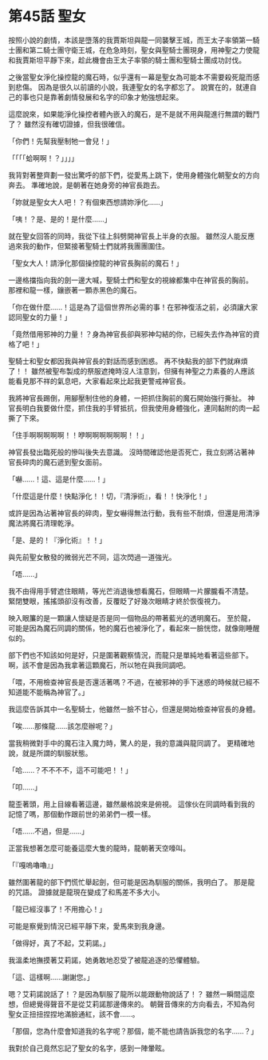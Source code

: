 # 第45話 聖女

按照小說的劇情，本該是墮落的我賈斯坦與龍一同襲擊王城，而王太子率領第一騎士團和第二騎士團守衛王城，在危急時刻，聖女與聖騎士團現身，用神聖之力使龍和我賈斯坦平靜下來，趁此機會由王太子率領的騎士團和聖騎士團成功討伐。

之後當聖女淨化操控龍的魔石時，似乎還有一幕是聖女為可能本不需要殺死龍而感到悲傷。
因為是很久以前讀的小說，我連聖女的名字都忘了。
說實在的，就連自己的事也只是靠著劇情發展和名字的印象才勉強想起來。

這麼說來，如果能淨化操控者體內嵌入的魔石，是不是就不用與龍進行無謂的戰鬥了？
雖然沒有確切證據，但我很確信。

「你們！先幫我壓制牠一會兒！」

「「「「蛤啊啊！？」」」」

我背對著整齊劃一發出驚呼的部下們，從愛馬上跳下，使用身體強化朝聖女的方向奔去。
準確地說，是朝著在她身旁的神官長跑去。

「妳就是聖女大人吧！？有個東西想請妳淨化......」

「咦！？是、是的！是什麼......」

就在聖女回答的同時，我從下往上斜劈開神官長上半身的衣服。
雖然沒人能反應過來我的動作，但緊接著聖騎士們就將我團團圍住。

「聖女大人！請淨化那個操控龍的神官長胸前的魔石！」

一邊格擋指向我的劍一邊大喊，聖騎士們和聖女的視線都集中在神官長的胸前。
那裡和龍一樣，鑲嵌著一顆赤黑色的魔石。

「你在做什麼......！這是為了這個世界所必需的事！在邪神復活之前，必須讓大家認同聖女的力量！」

「竟然借用邪神的力量！？身為神官長卻與邪神勾結的你，已經失去作為神官的資格了吧！」

聖騎士和聖女都因我與神官長的對話而感到困惑。
再不快點我的部下們就麻煩了！！
雖然被聖布製成的祭服遮掩時沒人注意到，但擁有神聖之力素養的人應該能看見那不祥的氣息吧，大家看起來比起我更警戒神官長。

我將神官長踢倒，用腳壓制住他的身體，一把抓住胸前的魔石開始強行撕扯。
神官長明白我要做什麼，抓住我的手臂抵抗，但我使用身體強化，連同黏附的肉一起撕了下來。

「住手啊啊啊啊啊！！咿啊啊啊啊啊啊！！」

神官長發出臨死般的慘叫後失去意識。
沒時間確認他是否死亡，我立刻將沾著神官長碎肉的魔石遞到聖女面前。

「嚇......！這、這是什麼......！」

「什麼這是什麼！快點淨化！！切，『清淨術』，看！！快淨化！」

或許是因為沾著神官長的碎肉，聖女嚇得無法行動，我有些不耐煩，但還是用清淨魔法將魔石清理乾淨。

「是、是的！『淨化術』！！」

與先前聖女散發的微弱光芒不同，這次閃過一道強光。

「唔......」

我不由得用手臂遮住眼睛，等光芒消退後想看魔石，但眼睛一片朦朧看不清楚。
緊閉雙眼，搖搖頭卻沒有改善，反覆眨了好幾次眼睛才終於恢復視力。

映入眼簾的是一顆讓人懷疑是否是同一個物品的帶著藍光的透明魔石。
至於龍，可能是因為魔石同調的關係，牠的魔石也被淨化了，看起來一臉恍惚，就像剛睡醒似的。

部下們也不知該如何是好，只是圍著觀察情況，而龍只是單純地看著這些部下。
啊，該不會是因為我拿著這顆魔石，所以牠在與我同調吧。

「喂，不用檢查神官長是否還活著嗎？不過，在被邪神的手下迷惑的時候就已經不知道能不能稱為神官了。」

我這麼告訴其中一名聖騎士，他雖然一臉不甘心，但還是開始檢查神官長的身體。

「唉......那條龍......該怎麼辦呢？」

當我稍微對手中的魔石注入魔力時，驚人的是，我的意識與龍同調了。
更精確地說，就是所謂的馴服狀態。

「哈......？不不不不，這不可能吧！！」

「叩......」

龍歪著頭，用上目線看著這邊，雖然嚴格說來是俯視。
這傢伙在同調時看到我的記憶了嗎，那個動作跟前世的弟弟們一模一樣。

「唔......不過，但是......」

正當我想著怎麼可能養這麼大隻的龍時，龍朝著天空嚎叫。

「『嘎嗚嚕嚕』」

雖然圍著龍的部下們慌忙舉起劍，但可能是因為馴服的關係，我明白了。
那是龍的咒語。
證據就是龍現在變成了和馬差不多大小。

「龍已經沒事了！不用擔心！」

可能是察覺到情況已經平靜下來，愛馬來到我身邊。

「做得好，真了不起，艾莉諾。」

我溫柔地撫摸著艾莉諾，她勇敢地忍受了被龍追逐的恐懼體驗。

「這、這樣啊......謝謝您。」

嗯？艾莉諾說話了！？是因為馴服了龍所以能跟動物說話了！？
雖然一瞬間這麼想，但總覺得聲音不是從艾莉諾那邊傳來的。
朝聲音傳來的方向看去，不知為何聖女正扭扭捏捏地滿臉通紅，該不會......。

「那個，您為什麼會知道我的名字呢？那個，能不能也請告訴我您的名字......？」

我對於自己竟然忘記了聖女的名字，感到一陣暈眩。